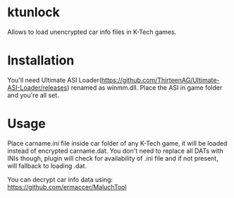 # ktunlock
Allows to load unencrypted car info files in K-Tech games.


# Installation
You'll need Ultimate ASI Loader(https://github.com/ThirteenAG/Ultimate-ASI-Loader/releases) renamed as winmm.dll.
Place the ASI in game folder and you're all set.


# Usage
Place carname.ini file inside car folder of any K-Tech game, it will be loaded instead of encrypted carname.dat.
You don't need to replace all DATs with INIs though, plugin will check for availability of .ini file and if not
present, will fallback to loading .dat.

You can decrypt car info data using:
https://github.com/ermaccer/MaluchTool
